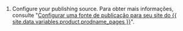 1. Configure your publishing source. Para obter mais informações, consulte "[Configurar uma fonte de publicação para seu site do {{ site.data.variables.product.prodname_pages }}](/articles/configuring-a-publishing-source-for-your-github-pages-site#choosing-a-publishing-source)".

